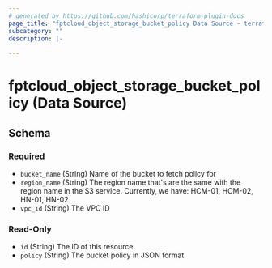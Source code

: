 ```yaml
---
# generated by https://github.com/hashicorp/terraform-plugin-docs
page_title: "fptcloud_object_storage_bucket_policy Data Source - terraform-provider-fptcloud"
subcategory: ""
description: |-
  
---
```


# fptcloud_object_storage_bucket_policy (Data Source)





<!-- schema generated by tfplugindocs -->
## Schema

### Required

- `bucket_name` (String) Name of the bucket to fetch policy for
- `region_name` (String) The region name that's are the same with the region name in the S3 service. Currently, we have: HCM-01, HCM-02, HN-01, HN-02
- `vpc_id` (String) The VPC ID

### Read-Only

- `id` (String) The ID of this resource.
- `policy` (String) The bucket policy in JSON format
